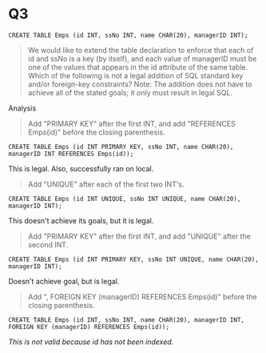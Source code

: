 Q3
=

```
CREATE TABLE Emps (id INT, ssNo INT, name CHAR(20), managerID INT);
```

> We would like to extend the table declaration to enforce that each of id and ssNo is a key (by itself), and each value of managerID must be one of the values that appears in the id attribute of the same table. Which of the following is not a legal addition of SQL standard key and/or foreign-key constraints? Note: The addition does not have to achieve all of the stated goals; it only must result in legal SQL.

Analysis
   
> Add "PRIMARY KEY" after the first INT, and add "REFERENCES Emps(id)" before the closing parenthesis.
```
CREATE TABLE Emps (id INT PRIMARY KEY, ssNo INT, name CHAR(20), managerID INT REFERENCES Emps(id));
```
This is legal. Also, successfully ran on local.


> Add "UNIQUE" after each of the first two INT's.
```
CREATE TABLE Emps (id INT UNIQUE, ssNo INT UNIQUE, name CHAR(20), managerID INT);
```
This doesn't achieve its goals, but it is legal.


> Add "PRIMARY KEY" after the first INT, and add "UNIQUE" after the second INT.
```
CREATE TABLE Emps (id INT PRIMARY KEY, ssNo INT UNIQUE, name CHAR(20), managerID INT);
```
Doesn't achieve goal, but is legal.


> Add ", FOREIGN KEY (managerID) REFERENCES Emps(id)" before the closing parenthesis. 
```
CREATE TABLE Emps (id INT, ssNo INT, name CHAR(20), managerID INT, FOREIGN KEY (managerID) REFERENCES Emps(id));
```
_This is not valid because id has not been indexed._
